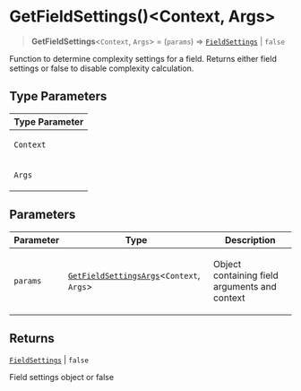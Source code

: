 # GetFieldSettings()\<Context, Args\>

> **GetFieldSettings**\<`Context`, `Args`\> = (`params`) => [`FieldSettings`](FieldSettings.md) \| `false`

Function to determine complexity settings for a field.
Returns either field settings or false to disable complexity calculation.

## Type Parameters

<table>
<thead>
<tr>
<th>Type Parameter</th>
</tr>
</thead>
<tbody>
<tr>
<td>

`Context`

</td>
</tr>
<tr>
<td>

`Args`

</td>
</tr>
</tbody>
</table>

## Parameters

<table>
<thead>
<tr>
<th>Parameter</th>
<th>Type</th>
<th>Description</th>
</tr>
</thead>
<tbody>
<tr>
<td>

`params`

</td>
<td>

[`GetFieldSettingsArgs`](GetFieldSettingsArgs.md)\<`Context`, `Args`\>

</td>
<td>

Object containing field arguments and context

</td>
</tr>
</tbody>
</table>

## Returns

[`FieldSettings`](FieldSettings.md) \| `false`

Field settings object or false
